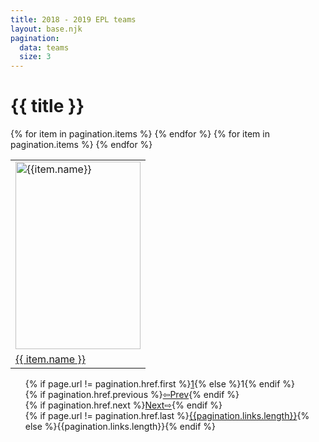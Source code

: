 ```yaml
---
title: 2018 - 2019 EPL teams
layout: base.njk
pagination:
  data: teams
  size: 3
---
```


# {{ title }}  

<table class="table" style="margin-left:auto;margin-right:auto;">
<tbody >
<tr>
{% for item in pagination.items %}
  <td>
  <a href="/GoalStats?name={{ item.name }}">
  <img src="{{item.img}}" alt="{{item.name}}" width="200" height = "300"/>
  </a>
  </td>
    {% endfor %}
  </tr>
  <tr>
  {% for item in pagination.items %}
  <td>
  <a href="/GoalStats?name={{ item.name }}">{{ item.name }}</a>
  <!-- <a href="/{{ item.name }}_teamstats?name={{ item.name }}">{{ item.name }}</a> -->
 
  </td>
  {% endfor %}
  </tr>
</tbody>
</table>

<!-- {% if pagination.href.previous %}<a href= "{{pagination.href.previous}}">Previous Page </a>{% endif %} {% if pagination.href.next %}<a href= "{{pagination.href.next}}">Next Page</a>{% endif %} -->

<nav class="paging">
  <ul style="list-style: none;">
  <li>{% if page.url != pagination.href.first %}<a href="{{ pagination.href.first }}">1</a>{% else %}1{% endif %}</li>
    <li>{% if pagination.href.previous %}<a href="{{ pagination.href.previous }}"class="left arrow">&#8678;Prev</a>{% endif %}</li>
<!-- {%- for pageEntry in pagination.pages %}
    <li><a href="{{ pagination.hrefs[ loop.index0 ] }}"{% if page.url == pagination.hrefs[ loop.index0 ] %} aria-current="page"{% endif %}>Page {{ loop.index }}</a></li>
{%- endfor %} -->
    <li>{% if pagination.href.next %}<a href="{{ pagination.href.next }}"class="right arrow">Next&#8680;</a>{% endif %}</li>
    <li>{% if page.url != pagination.href.last %}<a href="{{ pagination.href.last }}">{{pagination.links.length}}</a>{% else %}{{pagination.links.length}}{% endif %}</li>
  </ul>
</nav>
